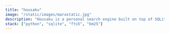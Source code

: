 ```yaml
---
title: "housaku"
image: "/static/images/marastatic.jpg"
description: "Housaku is a personal search engine built on top of SQLite's FTS5 that lets you search your documents and favorite feeds in one place."
stack: ["python", "sqlite", "fts5", "bm25"]
---
```

